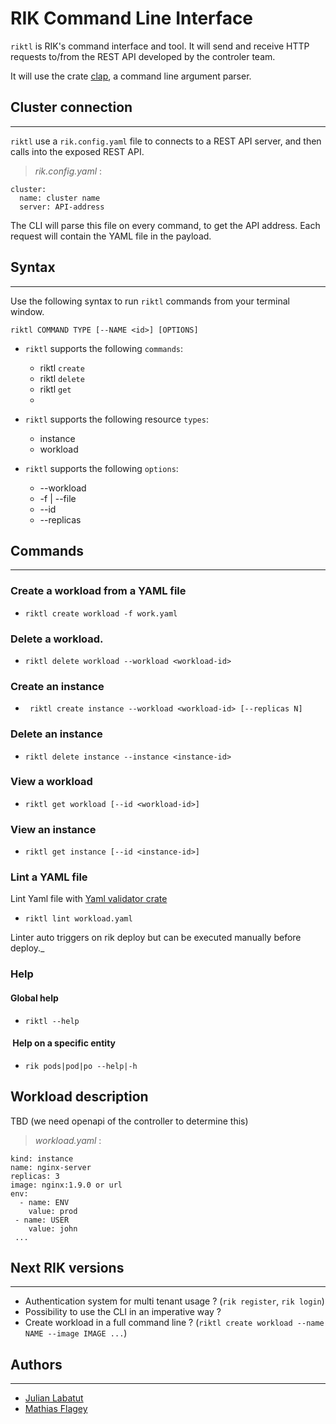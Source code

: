 # RIK Command Line Interface

`riktl` is RIK's command interface and tool.
It will send and receive HTTP requests to/from the REST API developed by the controler team.

It will use the crate [clap](https://crates.io/crates/clap), a command line argument parser.

## Cluster connection

---

`riktl` use a `rik.config.yaml` file to connects to a REST API server, and then calls into the exposed REST API.

> _rik.config.yaml_ :

```
cluster:
  name: cluster name
  server: API-address
```

The CLI will parse this file on every command, to get the API address.
Each request will contain the YAML file in the payload.

## Syntax

---

Use the following syntax to run `riktl` commands from your terminal window.

`riktl COMMAND TYPE [--NAME <id>] [OPTIONS]`

- `riktl` supports the following `commands`:
  - riktl `create`
  - riktl `delete`
  - riktl `get`
  -
- `riktl` supports the following resource `types`:

  - instance
  - workload

- `riktl` supports the following `options`:
  - --workload
  - -f | --file
  - --id
  - --replicas

## Commands

---

### Create a workload from a YAML file

- `riktl create workload -f work.yaml`

### Delete a workload.

- `riktl delete workload --workload <workload-id>`

### Create an instance

- ` riktl create instance --workload <workload-id> [--replicas N]`

### Delete an instance

- `riktl delete instance --instance <instance-id>`

### View a workload

- `riktl get workload [--id <workload-id>]`

### View an instance

- `riktl get instance [--id <instance-id>]`

### Lint a YAML file

Lint Yaml file with [Yaml validator crate](https://crates.io/crates/yaml-validator)

- `riktl lint workload.yaml`

Linter auto triggers on rik deploy but can be executed manually before deploy.\_

### Help

#### Global help

- `riktl --help`

####  Help on a specific entity

- `rik pods|pod|po --help|-h`

## Workload description

TBD (we need openapi of the controller to determine this)

> _workload.yaml_ :

```
kind: instance
name: nginx-server
replicas: 3
image: nginx:1.9.0 or url
env:
  - name: ENV
    value: prod
 - name: USER
    value: john
 ...
```

## Next RIK versions

---

- Authentication system for multi tenant usage ? (`rik register`, `rik login`)
- Possibility to use the CLI in an imperative way ?
- Create workload in a full command line ? (`riktl create workload --name NAME --image IMAGE ...`)

## Authors

---

- [Julian Labatut](https://github.com/jlabatut)
- [Mathias Flagey](https://github.com/NelopsisCode)
